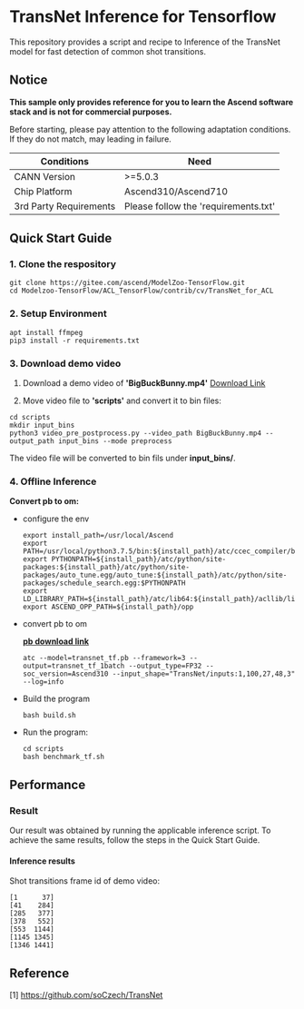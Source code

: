 

# TransNet Inference for Tensorflow 

This repository provides a script and recipe to Inference of the TransNet model for fast detection of common shot transitions.

## Notice
**This sample only provides reference for you to learn the Ascend software stack and is not for commercial purposes.**

Before starting, please pay attention to the following adaptation conditions. If they do not match, may leading in failure.

| Conditions | Need |
| --- | --- |
| CANN Version | >=5.0.3 |
| Chip Platform| Ascend310/Ascend710 |
| 3rd Party Requirements| Please follow the 'requirements.txt' |

## Quick Start Guide

### 1. Clone the respository

```shell
git clone https://gitee.com/ascend/ModelZoo-TensorFlow.git
cd Modelzoo-TensorFlow/ACL_TensorFlow/contrib/cv/TransNet_for_ACL
```

### 2. Setup Environment

```shell
apt install ffmpeg
pip3 install -r requirements.txt
```

### 3. Download demo video

1. Download a demo video of **'BigBuckBunny.mp4'**  [Download Link](https://modelzoo-train-atc.obs.cn-north-4.myhuaweicloud.com/Dataset/BigBuckBunny.mp4)

2. Move video file to **'scripts'** and convert it to bin files:
```
cd scripts
mkdir input_bins
python3 video_pre_postprocess.py --video_path BigBuckBunny.mp4 --output_path input_bins --mode preprocess
```
The video file will be converted to bin fils under **input_bins/**.

### 4. Offline Inference

**Convert pb to om:**

- configure the env

  ```
  export install_path=/usr/local/Ascend
  export PATH=/usr/local/python3.7.5/bin:${install_path}/atc/ccec_compiler/bin:${install_path}/atc/bin:$PATH
  export PYTHONPATH=${install_path}/atc/python/site-packages:${install_path}/atc/python/site-packages/auto_tune.egg/auto_tune:${install_path}/atc/python/site-packages/schedule_search.egg:$PYTHONPATH
  export LD_LIBRARY_PATH=${install_path}/atc/lib64:${install_path}/acllib/lib64:$LD_LIBRARY_PATH
  export ASCEND_OPP_PATH=${install_path}/opp
  ```

- convert pb to om

  [**pb download link**](https://modelzoo-train-atc.obs.cn-north-4.myhuaweicloud.com/003_Atc_Models/modelzoo/Research/cv/TransNet_for_ACL.zip)

  ```
  atc --model=transnet_tf.pb --framework=3 --output=transnet_tf_1batch --output_type=FP32 --soc_version=Ascend310 --input_shape="TransNet/inputs:1,100,27,48,3" --log=info
  ```

- Build the program

  ```
  bash build.sh
  ```

- Run the program:

  ```
  cd scripts
  bash benchmark_tf.sh
  ```

## Performance

### Result

Our result was obtained by running the applicable inference script. To achieve the same results, follow the steps in the Quick Start Guide.

#### Inference results

Shot transitions frame id of demo video:
```
[1      37]
[41    284]
[285   377]
[378   552]
[553  1144]
[1145 1345]
[1346 1441]
```

## Reference
[1] https://github.com/soCzech/TransNet
